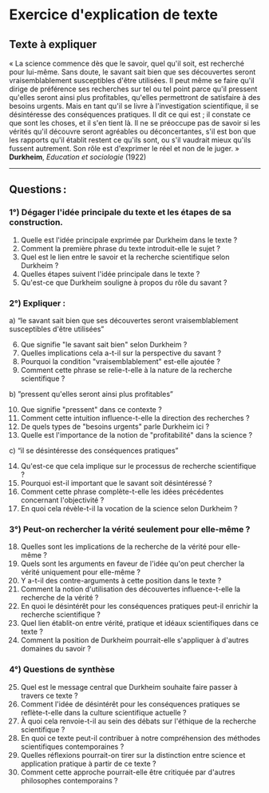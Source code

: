 # Exercice d'explication de texte

## Texte à expliquer
« La science commence dès que le savoir, quel qu'il soit, est recherché pour lui-même. Sans doute, le savant sait bien que ses découvertes seront vraisemblablement susceptibles d'être utilisées. Il peut même se faire qu'il dirige de préférence ses recherches sur tel ou tel point parce qu'il pressent qu'elles seront ainsi plus profitables, qu'elles permettront de satisfaire à des besoins urgents. Mais en tant qu'il se livre à l'investigation scientifique, il se désintéresse des conséquences pratiques. Il dit ce qui est ; il constate ce que sont les choses, et il s'en tient là. Il ne se préoccupe pas de savoir si les vérités qu'il découvre seront agréables ou déconcertantes, s'il est bon que les rapports qu'il établit restent ce qu'ils sont, ou s'il vaudrait mieux qu'ils fussent autrement. Son rôle est d'exprimer le réel et non de le juger. »  
**Durkheim**, *Education et sociologie* (1922)

---

## Questions :

### 1°) Dégager l'idée principale du texte et les étapes de sa construction.

1. Quelle est l'idée principale exprimée par Durkheim dans le texte ?
2. Comment la première phrase du texte introduit-elle le sujet ?
3. Quel est le lien entre le savoir et la recherche scientifique selon Durkheim ?
4. Quelles étapes suivent l'idée principale dans le texte ?
5. Qu'est-ce que Durkheim souligne à propos du rôle du savant ?

### 2°) Expliquer :
a) “le savant sait bien que ses découvertes seront vraisemblablement susceptibles d'être utilisées”

6. Que signifie "le savant sait bien" selon Durkheim ?
7. Quelles implications cela a-t-il sur la perspective du savant ?
8. Pourquoi la condition "vraisemblablement" est-elle ajoutée ?
9. Comment cette phrase se relie-t-elle à la nature de la recherche scientifique ?

b) ”pressent qu'elles seront ainsi plus profitables”

10. Que signifie "pressent" dans ce contexte ?
11. Comment cette intuition influence-t-elle la direction des recherches ?
12. De quels types de "besoins urgents" parle Durkheim ici ?
13. Quelle est l'importance de la notion de "profitabilité" dans la science ?

c) “il se désintéresse des conséquences pratiques”

14. Qu'est-ce que cela implique sur le processus de recherche scientifique ?
15. Pourquoi est-il important que le savant soit désintéressé ?
16. Comment cette phrase complète-t-elle les idées précédentes concernant l'objectivité ?
17. En quoi cela révèle-t-il la vocation de la science selon Durkheim ?

### 3°) Peut-on rechercher la vérité seulement pour elle-même ?

18. Quelles sont les implications de la recherche de la vérité pour elle-même ?
19. Quels sont les arguments en faveur de l'idée qu'on peut chercher la vérité uniquement pour elle-même ?
20. Y a-t-il des contre-arguments à cette position dans le texte ?
21. Comment la notion d'utilisation des découvertes influence-t-elle la recherche de la vérité ?
22. En quoi le désintérêt pour les conséquences pratiques peut-il enrichir la recherche scientifique ?
23. Quel lien établit-on entre vérité, pratique et idéaux scientifiques dans ce texte ?
24. Comment la position de Durkheim pourrait-elle s'appliquer à d'autres domaines du savoir ?

### 4°) Questions de synthèse

25. Quel est le message central que Durkheim souhaite faire passer à travers ce texte ?
26. Comment l'idée de désintérêt pour les conséquences pratiques se reflète-t-elle dans la culture scientifique actuelle ?
27. À quoi cela renvoie-t-il au sein des débats sur l'éthique de la recherche scientifique ?
28. En quoi ce texte peut-il contribuer à notre compréhension des méthodes scientifiques contemporaines ?
29. Quelles réflexions pourrait-on tirer sur la distinction entre science et application pratique à partir de ce texte ?
30. Comment cette approche pourrait-elle être critiquée par d'autres philosophes contemporains ?